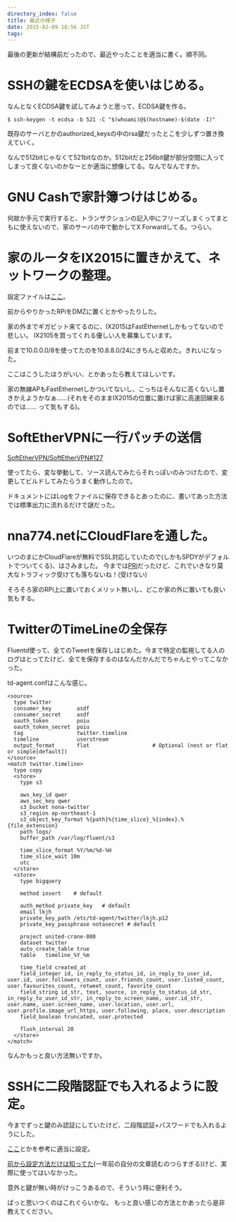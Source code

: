 ```yaml
---
directory_index: false
title: 最近の様子
date: 2015-02-09 18:56 JST
tags:
---
```


最後の更新が結構前だったので、最近やったことを適当に書く。順不同。

# SSHの鍵をECDSAを使いはじめる。

なんとなくECDSA鍵を試してみようと思って、ECDSA鍵を作る。

`$ ssh-keygen -t ecdsa -b 521 -C "$(whoami)@$(hostname)-$(date -I)"`

既存のサーバとかのauthorized_keysの中のrsa鍵だったとこを少しずつ置き換えていく。

なんで512bitじゃなくて521bitなのか。512bitだと256bit鍵が部分空間に入ってしまって良くないのかなーとか適当に想像してる。なんでなんですか。

# GNU Cashで家計簿つけはじめる。

何故か手元で実行すると、トランザクションの記入中にフリーズしまくってまともに使えないので、家のサーバの中で動かしてX Forwardしてる。つらい。

# 家のルータをIX2015に置きかえて、ネットワークの整理。

設定ファイルは[ここ](https://github.com/nna774/yukari)。

前からやりかったRPiをDMZに置くとかやったりした。

家の外までギガビット来てるのに、IX2015はFastEthernetしかもってないので悲しい。
IX2105を買ってくれる優しい人を募集しています。

前まで10.0.0.0/8を使ってたのを10.8.8.0/24にきちんと収めた。きれいになった。

ここはこうしたほうがいい、とかあったら教えてほしいです。

家の無線APもFastEthernetしかついてないし、こっちはそんなに高くないし置きかえようかなぁ……(それをそのままIX2015の位置に置けば家に高速回線来るのでは…… って気もする)。

# SoftEtherVPNに一行パッチの送信

[SoftEtherVPN/SoftEtherVPN#127](https://github.com/SoftEtherVPN/SoftEtherVPN/pull/127)

使ってたら、変な挙動して、ソース読んでみたらそれっぽいのみつけたので、変更してビルドしてみたらうまく動作したので。

ドキュメントにはLogをファイルに保存できるとあったのに、書いてあった方法では標準出力に流れるだけで謎だった。

# nna774.netにCloudFlareを通した。

いつのまにかCloudFlareが無料でSSL対応していたので(しかもSPDYがデフォルトでついてくる)、はさみました。
今までは[PRi](https://www.flickr.com/photos/nna774/14434965670/)だったけど、これでいきなり莫大なトラフィック受けても落ちないね！(受けない)

そろそろ家のRPi上に置いておくメリット無いし、どこか家の外に置いても良い気もする。

# TwitterのTimeLineの全保存

Fluentd使って、全てのTweetを保存しはじめた。今まで特定の監視してる人のログはとってたけど、全てを保存するのはなんだかんだでちゃんとやってこなかった。

td-agent.confはこんな感じ。
<pre><code>&lt;source&gt;
  type twitter
  consumer_key        asdf
  consumer_secret     asdf
  oauth_token         poiu
  oauth_token_secret  poiu
  tag                 twitter.timeline
  timeline            userstream
  output_format       flat                    # Optional (nest or flat or simple[default])
&lt;/source&gt;
&lt;match twitter.timeline&gt;
  type copy
  &lt;store&gt;
    type s3

    aws_key_id qwer
    aws_sec_key qwer
    s3_bucket nona-twitter
    s3_region ap-northeast-1
    s3_object_key_format %{path}%{time_slice}_%{index}.%{file_extension}
    path logs/
    buffer_path /var/log/fluent/s3

    time_slice_format %Y/%m/%d-%H
    time_slice_wait 10m
    utc
  &lt;/store&gt;
  &lt;store&gt;
    type bigquery

    method insert    # default

    auth_method private_key   # default
    email lkjh
    private_key_path /etc/td-agent/twitter/lkjh.p12
    private_key_passphrase notasecret # default

    project united-crane-800
    dataset twitter
    auto_create_table true
    table   timeline_%Y_%m

    time_field created_at
    field_integer id, in_reply_to_status_id, in_reply_to_user_id, user.id, user.followers_count, user.friends_count, user.listed_count, user.favourites_count, retweet_count, favorite_count
    field_string id_str, text, source, in_reply_to_status_id_str, in_reply_to_user_id_str, in_reply_to_screen_name, user.id_str, user.name, user.screen_name, user.location, user.url, user.profile.image_url_https, user.following, place, user.description
    field_boolean truncated, user.protected

    flush_interval 20
  &lt;/store&gt;
&lt;/match&gt;
</code></pre>

なんかもっと良い方法無いですか。

# SSHに二段階認証でも入れるように設定。

今までずっと鍵のみ認証にしていたけど、二段階認証+パスワードでも入れるようにした。

[ここ](https://wiki.archlinux.org/index.php/Google_Authenticator_(%E6%97%A5%E6%9C%AC%E8%AA%9E))とかを参考に適当に設定。

[前から設定方法だけは知ってた](http://www.kmc.gr.jp/advent-calendar/ssh/2013/12/16/googleAuthenticator.html)(一年前の自分の文章読むのつらすぎる)けど、実際に使ってはいなかった。

意外と鍵が無い時がけっこうあるので、そういう時に便利そう。


ぱっと思いつくのはこれぐらいかな。
もっと良い感じの方法とかあったら是非教えてください。

